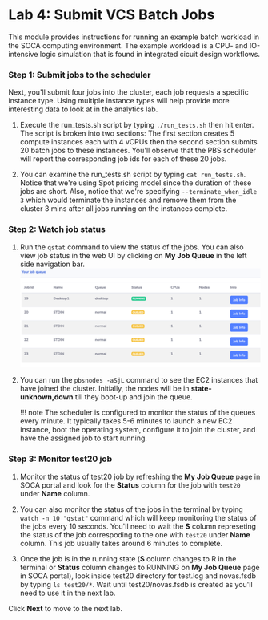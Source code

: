 # Lab 4: Submit VCS Batch Jobs

This module provides instructions for running an example batch workload in the SOCA computing environment. The example workload is a CPU- and IO-intensive logic simulation that is found in integrated cicuit design workflows.

### Step 1: Submit jobs to the scheduler

Next, you'll submit four jobs into the cluster, each job requests a specific instance type. Using multiple instance types will help provide more interesting data to look at in the analytics lab.

1. Execute the run_tests.sh script by typing `./run_tests.sh` then hit enter. The script is broken into two sections: The first section creates 5 compute instances each with 4 vCPUs then the second section submits 20 batch jobs to these instances. You'll observe that the PBS scheduler will report the corresponding job ids for each of these 20 jobs. 

1. You can examine the run_tests.sh script by typing `cat run_tests.sh`. Notice that we're using Spot pricing model since the duration of these jobs are short. Also, notice that we're specifying `--terminate_when_idle 3` which would terminate the instances and remove them from the cluster 3 mins after all jobs running on the instances complete.


### Step 2: Watch job status

1. Run the `qstat` command to view the status of the jobs. You can also view job status in the web UI by clicking on **My Job Queue** in the left side navigation bar.
    ![](../imgs/my-job-queue.png)

1. You can run the `pbsnodes -aSjL` command to see the EC2 instances that have joined the cluster. Initially, the nodes will be in **state-unknown,down** till they boot-up and join the queue.

    !!! note
        The scheduler is configured to monitor the status of the queues every minute. It typically takes 5-6 minutes to launch a new EC2 instance, boot the operating system, configure it to join the cluster, and have the assigned job to start running. 


### Step 3: Monitor test20 job

1. Monitor the status of test20 job by refreshing the **My Job Queue** page in SOCA portal and look for the **Status** column for the job with `test20` under **Name** column.

1. You can also monitor the status of the jobs in the terminal by typing `watch -n 10 "qstat"` command which will keep monitoring the status of the jobs every 10 seconds. You'll need to wait the **S** column represeting the status of the job correspoding to the one with `test20` under **Name** column. This job usually takes around 6 minutes to complete.

1. Once the job is in the running state (**S** column changes to R in the terminal or **Status** column changes to RUNNING on **My Job Queue** page in SOCA portal), look inside test20 directory for test.log and novas.fsdb by typing `ls test20/*`. Wait until test20/novas.fsdb is created as you'll need to use it in the next lab.
 
Click **Next** to move to the next lab.
